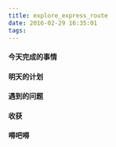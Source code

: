 ```yaml
---
title: explore_express_route
date: 2016-02-29 16:35:01
tags:
---
```


#### 今天完成的事情

#### 明天的计划

#### 遇到的问题

#### 收获

#### 嘚吧嘚
